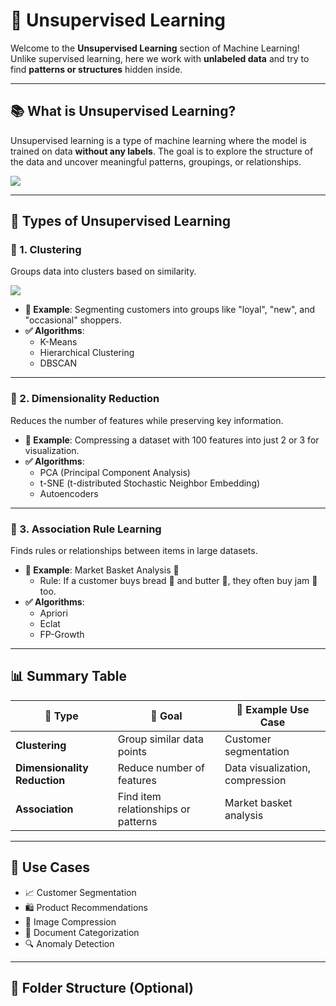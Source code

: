 # 🧠 Unsupervised Learning

Welcome to the **Unsupervised Learning** section of Machine Learning! Unlike supervised learning, here we work with **unlabeled data** and try to find **patterns or structures** hidden inside.

---

## 📚 What is Unsupervised Learning?

Unsupervised learning is a type of machine learning where the model is trained on data **without any labels**. The goal is to explore the structure of the data and uncover meaningful patterns, groupings, or relationships.

<img src="https://nixustechnologies.com/wp-content/uploads/2022/03/unsupervised-machine-learning-1.webp" />

---

## 🧩 Types of Unsupervised Learning

### 🔹 1. Clustering

Groups data into clusters based on similarity.

<img src="https://miro.medium.com/v2/resize:fit:500/1*cRbLt-FeMsOIGneTjNl0aA.png" />

- **📌 Example**: Segmenting customers into groups like "loyal", "new", and "occasional" shoppers.
- **✅ Algorithms**:
  - K-Means
  - Hierarchical Clustering
  - DBSCAN

---

### 🔹 2. Dimensionality Reduction

Reduces the number of features while preserving key information.

- **📌 Example**: Compressing a dataset with 100 features into just 2 or 3 for visualization.
- **✅ Algorithms**:
  - PCA (Principal Component Analysis)
  - t-SNE (t-distributed Stochastic Neighbor Embedding)
  - Autoencoders

---

### 🔹 3. Association Rule Learning

Finds rules or relationships between items in large datasets.

- **📌 Example**: Market Basket Analysis 🛒
  - Rule: If a customer buys bread 🍞 and butter 🧈, they often buy jam 🍓 too.
- **✅ Algorithms**:
  - Apriori
  - Eclat
  - FP-Growth

---

## 📊 Summary Table

| 🧩 Type                     | 🎯 Goal                              | 🧪 Example Use Case                |
|----------------------------|--------------------------------------|-----------------------------------|
| **Clustering**             | Group similar data points            | Customer segmentation             |
| **Dimensionality Reduction** | Reduce number of features           | Data visualization, compression   |
| **Association**            | Find item relationships or patterns  | Market basket analysis            |

---

## 🚀 Use Cases

- 📈 Customer Segmentation
- 🛍️ Product Recommendations
- 🎨 Image Compression
- 🧾 Document Categorization
- 🔍 Anomaly Detection

---

## 📁 Folder Structure (Optional)

